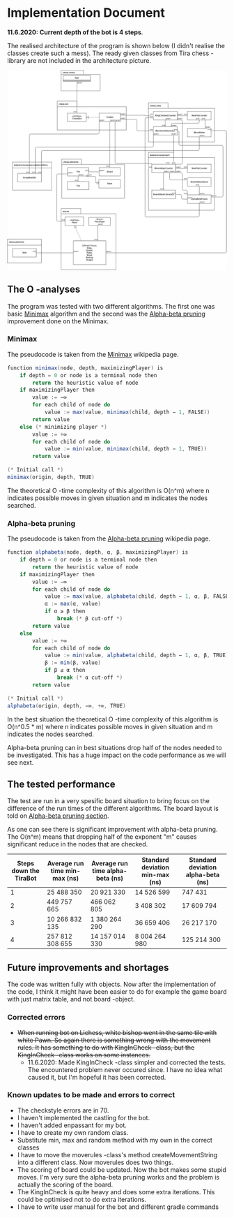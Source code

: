 # Implementation Document

**11.6.2020: Current depth of the bot is 4 steps**.

The realised architecture of the program is shown below (I didn't realise the classes create such a mess). The ready given classes from Tira chess -library are not included in the architecture picture.

![Chess AI realised architecture diagram](/documentation/images/chess-ai-realised-structure.png)

## The O -analyses

The program was tested with two different algorithms. The first one was basic [Minimax](https://en.wikipedia.org/wiki/Minimax) algorithm and the second was the [Alpha-beta pruning](https://en.wikipedia.org/wiki/Alpha%E2%80%93beta_pruning) improvement done on the Minimax.

### Minimax

The pseudocode is taken from the [Minimax](https://en.wikipedia.org/wiki/Minimax) wikipedia page. 

```java
function minimax(node, depth, maximizingPlayer) is
    if depth = 0 or node is a terminal node then
        return the heuristic value of node
    if maximizingPlayer then
        value := −∞
        for each child of node do
            value := max(value, minimax(child, depth − 1, FALSE))
        return value
    else (* minimizing player *)
        value := +∞
        for each child of node do
            value := min(value, minimax(child, depth − 1, TRUE))
        return value
```

```java
(* Initial call *)
minimax(origin, depth, TRUE)
```

The theoretical O -time complexity of this algorithm is O(n^m) where n indicates possible moves in given situation and m indicates the nodes searched. 

### Alpha-beta pruning

The pseudocode is taken from the [Alpha-beta pruning](https://en.wikipedia.org/wiki/Alpha%E2%80%93beta_pruning) wikipedia page. 

```java
function alphabeta(node, depth, α, β, maximizingPlayer) is
    if depth = 0 or node is a terminal node then
        return the heuristic value of node
    if maximizingPlayer then
        value := −∞
        for each child of node do
            value := max(value, alphabeta(child, depth − 1, α, β, FALSE))
            α := max(α, value)
            if α ≥ β then
                break (* β cut-off *)
        return value
    else
        value := +∞
        for each child of node do
            value := min(value, alphabeta(child, depth − 1, α, β, TRUE))
            β := min(β, value)
            if β ≤ α then
                break (* α cut-off *)
        return value
```

```java
(* Initial call *)
alphabeta(origin, depth, −∞, +∞, TRUE)
```

In the best situation the theoretical O -time complexity of this algorithm is O(n^0.5 * m) where n indicates possible moves in given situation and m indicates the nodes searched. 

Alpha-beta pruning can in best situations drop half of the nodes needed to be investigated. This has a huge impact on the code performance as we will see next.

## The tested performance

The test are run in a very spesific board situation to bring focus on the difference of the run times of the different algorithms. The board layout is told on [Alpha-beta pruning section](https://www.freecodecamp.org/news/simple-chess-ai-step-by-step-1d55a9266977).

As one can see there is significant improvement with alpha-beta pruning. The O(n^m) means that dropping half of the exponent "m" causes significant reduce in the nodes that are checked.

| Steps down the TiraBot | Average run time min-max (ns) | Average run time alpha-beta (ns) | Standard deviation min-max (ns) | Standard deviation alpha-beta (ns) |
|-----------------------------|-----------------------|-------------------------|-------------------------|-------------------------|
| 1                           | 25 488 350           | 20 921 330              | 14 526 599              | 747 431            |
| 2                           | 449 757 665           | 466 062 805                 | 3 408 302             | 17 609 794             |
| 3                           | 10 266 832 135         | 1 380 264 290             | 36 659 406              | 26 217 170              |
| 4                           | 257 812 308 655       | 14 157 014 330              | 8 004 264 980              | 125 214 300             |

## Future improvements and shortages

The code was written fully with objects. Now after the implementation of the code, I think it might have been easier to do for example the game board with just matrix table, and not board -object.

### Corrected errors

* ~~When running bot on Lichess, white bishop went in the same tile with white Pawn. So again there is something wrong with the movement rules. It has something to do with KingInCheck -class, but the KingInCheck -class works on some instances.~~
  * 11.6.2020: Made KingInCheck -class simpler and corrected the tests. The encountered problem never occured since. I have no idea what caused it, but I'm hopeful it has been corrected.

### Known updates to be made and errors to correct

* The checkstyle errors are in 70.
* I haven't implemented the castling for the bot.
* I haven't added enpassant for my bot.
* I have to create my own random class.
* Substitute min, max and random method with my own in the correct classes
* I have to move the moverules -class's method createMovementString into a different class. Now moverules does two things.
* The scoring of board could be updated. Now the bot makes some stupid moves. I'm very sure the alpha-beta pruning works and the problem is actually the  scoring of the board.
* The KingInCheck is quite heavy and does some extra iterations. This could be optimised not to do extra iterations.
* I have to write user manual for the bot and different gradle commands